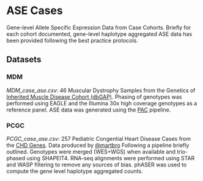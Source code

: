 # ASE Cases
Gene-level Allele Specific Expression Data from Case Cohorts. Briefly for each cohort documented, gene-level haplotype aggregated ASE data has been provided following the best practice protocols. 

## Datasets
### MDM
_MDM_case_ase.csv_: 46 Muscular Dystrophy Samples from the Genetics of [Inherited Muscle Disease Cohort (dbGAP)](https://www.ncbi.nlm.nih.gov/projects/gap/cgi-bin/study.cgi?study_id=phs000655.v3.p1). Phasing of genotypes was performed using EAGLE and the Illumina 30x high coverage genotypes as a reference panel. ASE data was generated using the [PAC](https://github.com/anna-saukkonen/PAC) pipeline.  

### PCGC
_PCGC_case_ase.csv_: 257 Pediatric Congential Heart Disease Cases from the [CHD Genes](https://benchtobassinet.com/?page_id=133). Data produced by [@martbro](https://github.com/martbro) Following a pipeline briefly outlined. Genotypes were merged (WES+WGS) when available and trio-phased using SHAPEIT4. RNA-seq alignments were performed using STAR and WASP filtering to remove any sources of bias. phASER was used to compute the gene level haplotype aggregated counts.  

